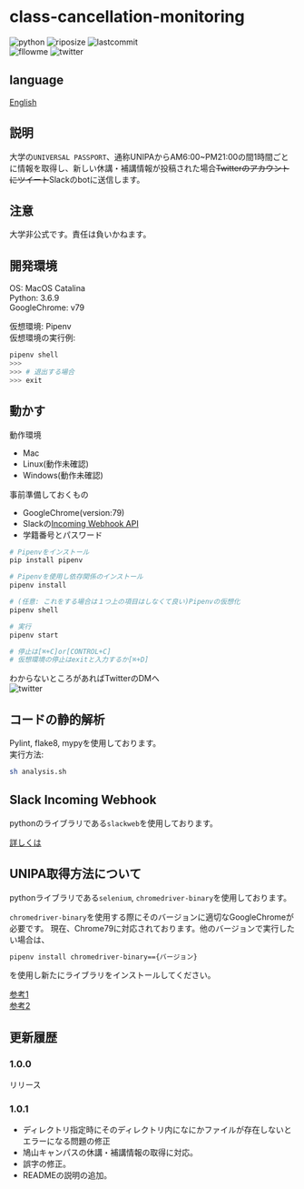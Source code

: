 # class-cancellation-monitoring

![python](https://img.shields.io/github/pipenv/locked/python-version/yuto51942/class-cancellation-monitoring)
![riposize](https://img.shields.io/github/repo-size/yuto51942/class-cancellation-monitoring)
![lastcommit](https://img.shields.io/github/last-commit/yuto51942/class-cancellation-monitoring)\
![fllowme](https://img.shields.io/github/followers/yuto51942?label=FollowMe&style=social)
![twitter](https://img.shields.io/twitter/follow/cateiru?style=social)

## language

[English](doc/README_en.md)

## 説明

大学の`UNIVERSAL PASSPORT`、通称UNIPAからAM6:00~PM21:00の間1時間ごとに情報を取得し、新しい休講・補講情報が投稿された場合~~Twitterのアカウントにツイート~~Slackのbotに送信します。

## 注意

大学非公式です。責任は負いかねます。

## 開発環境

OS: MacOS Catalina\
Python: 3.6.9\
GoogleChrome: v79

仮想環境: Pipenv\
仮想環境の実行例:

```sh
pipenv shell
>>>
>>> # 退出する場合
>>> exit
```

## 動かす

動作環境

* Mac
* Linux(動作未確認)
* Windows(動作未確認)

事前準備しておくもの

* GoogleChrome(version:79)
* Slackの[Incoming Webhook API](#Slack-Incoming-Webhook)
* 学籍番号とパスワード

```sh
# Pipenvをインストール
pip install pipenv

# Pipenvを使用し依存関係のインストール
pipenv install

# (任意: これをする場合は１つ上の項目はしなくて良い)Pipenvの仮想化
pipenv shell

# 実行
pipenv start

# 停止は[⌘+C]or[CONTROL+C]
# 仮想環境の停止はexitと入力するか[⌘+D]
```

わからないところがあればTwitterのDMへ\
![twitter](https://img.shields.io/twitter/follow/cateiru?style=social)

## コードの静的解析

Pylint, flake8, mypyを使用しております。\
実行方法:

```sh
sh analysis.sh
```

## Slack Incoming Webhook

pythonのライブラリである`slackweb`を使用しております。

[詳しくは](https://qiita.com/shtnkgm/items/4f0e4dcbb9eb52fdf316)

## UNIPA取得方法について

pythonライブラリである`selenium`, `chromedriver-binary`を使用しております。

`chromedriver-binary`を使用する際にそのバージョンに適切なGoogleChromeが必要です。
現在、Chrome79に対応されております。他のバージョンで実行したい場合は、

```sh
pipenv install chromedriver-binary=={バージョン}
```

を使用し新たにライブラリをインストールしてください。

[参考1](https://qiita.com/syunyo/items/09cc636344212112a6fc)\
[参考2](https://qiita.com/meznat/items/b9eee3c2700731855f10)

## 更新履歴

### 1.0.0

リリース

### 1.0.1

* ディレクトリ指定時にそのディレクトリ内になにかファイルが存在しないとエラーになる問題の修正
* 鳩山キャンパスの休講・補講情報の取得に対応。
* 誤字の修正。
* READMEの説明の追加。
